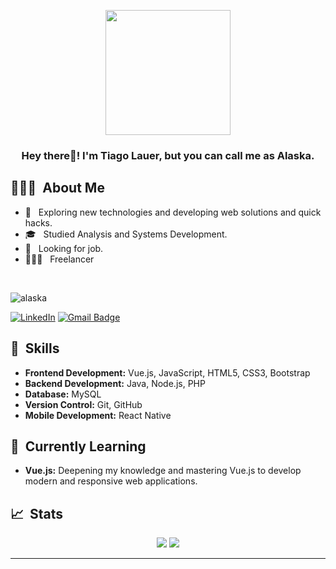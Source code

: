 <p align="center">
  <img src="https://github.com/thompsonemerson/thompsonemerson/raw/master/cover-thompson.png" height="200"/>
</p>

<h3 align="center">Hey there👋! I'm Tiago Lauer, but you can call me as Alaska.</h2>

## 👨🏻‍💻 &nbsp;About Me 

- 🤔 &nbsp; Exploring new technologies and developing web solutions and quick hacks.
- 🎓 &nbsp; Studied Analysis and Systems Development.
- 💼 &nbsp; Looking for job.
- 👨🏻‍💻 &nbsp; Freelancer 

<br>
<p align="left"> <img src="https://komarev.com/ghpvc/?username=tiagolauer&label=Profile%20views&color=0e75b6&style=flat" alt="alaska" /> </p>

[![LinkedIn](https://img.shields.io/badge/-tiagolauer-blue?style=plastic&logo=linkedin&logoColor=white&link=https://www.linkedin.com/in/tiagolauer/)](https://www.linkedin.com/in/tiagolauer/)
[![Gmail Badge](https://img.shields.io/badge/-tiagoestrelalauer@gmail.com-c14438?style=flat-square&logo=Gmail&logoColor=white&link=mailto:tiagoestrelalauer@gmail.com)](mailto:tiagoestrelalauer@gmail.com)

## 🚀 &nbsp;Skills

- **Frontend Development:** Vue.js, JavaScript, HTML5, CSS3, Bootstrap
- **Backend Development:** Java, Node.js, PHP
- **Database:** MySQL
- **Version Control:** Git, GitHub
- **Mobile Development:** React Native

## 🌱 &nbsp;Currently Learning

- **Vue.js:** Deepening my knowledge and mastering Vue.js to develop modern and responsive web applications.

## 📈 &nbsp;Stats

<p align="center">
  <img src="https://github-readme-stats.vercel.app/api?username=tiagolauer&show_icons=true&theme=tokyonight&line_height=27">
  <img src="https://github-readme-stats.vercel.app/api/top-langs/?username=tiagolauer&layout=compact&theme=tokyonight">
</p>

----
